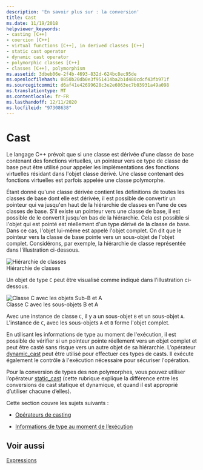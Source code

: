 ```yaml
---
description: 'En savoir plus sur : la conversion'
title: Cast
ms.date: 11/19/2018
helpviewer_keywords:
- casting [C++]
- coercion [C++]
- virtual functions [C++], in derived classes [C++]
- static cast operator
- dynamic cast operator
- polymorphic classes [C++]
- classes [C++], polymorphism
ms.assetid: 3dbeb06e-2f4b-4693-832d-624bc8ec95de
ms.openlocfilehash: 0850b20db0e3f951414ba2b1d480cdcf43fb971f
ms.sourcegitcommit: d6af41e42699628c3e2e6063ec7b03931a49a098
ms.translationtype: MT
ms.contentlocale: fr-FR
ms.lasthandoff: 12/11/2020
ms.locfileid: "97308638"
---
```

# <a name="casting"></a>Cast

Le langage C++ prévoit que si une classe est dérivée d'une classe de base contenant des fonctions virtuelles, un pointeur vers ce type de classe de base peut être utilisé pour appeler les implémentations des fonctions virtuelles résidant dans l'objet classe dérivé. Une classe contenant des fonctions virtuelles est parfois appelée une classe polymorphe.

Étant donné qu'une classe dérivée contient les définitions de toutes les classes de base dont elle est dérivée, il est possible de convertir un pointeur qui va jusqu'en haut de la hiérarchie de classes en l'une de ces classes de base. S'il existe un pointeur vers une classe de base, il est possible de le convertit jusqu'en bas de la hiérarchie. Cela est possible si l'objet qui est pointé est réellement d'un type dérivé de la classe de base. Dans ce cas, l'objet lui-même est appelé l'objet complet. On dit que le pointeur vers la classe de base pointe vers un sous-objet de l'objet complet. Considérons, par exemple, la hiérarchie de classe représentée dans l'illustration ci-dessous.

![Hiérarchie de classes](../cpp/media/vc38zz1.gif "Hiérarchie de classes") <br/>
Hiérarchie de classes

Un objet de type `C` peut être visualisé comme indiqué dans l'illustration ci-dessous.

![Classe C avec les objets Sub&#45;B et A](../cpp/media/vc38zz2.gif "Classe C avec les objets Sub&#45;B et A") <br/>
Classe C avec les sous-objets B et A

Avec une instance de classe `C`, il y a un sous-objet `B` et un sous-objet `A`. L'instance de `C`, avec les sous-objets `A` et `B` forme l'objet complet.

En utilisant les informations de type au moment de l'exécution, il est possible de vérifier si un pointeur pointe réellement vers un objet complet et peut être casté sans risque vers un autre objet de sa hiérarchie. L’opérateur [dynamic_cast](../cpp/dynamic-cast-operator.md) peut être utilisé pour effectuer ces types de casts. Il exécute également le contrôle à l'exécution nécessaire pour sécuriser l'opération.

Pour la conversion de types des non polymorphes, vous pouvez utiliser l’opérateur [static_cast](../cpp/static-cast-operator.md) (cette rubrique explique la différence entre les conversions de cast statique et dynamique, et quand il est approprié d’utiliser chacune d’elles).

Cette section couvre les sujets suivants :

- [Opérateurs de casting](../cpp/casting-operators.md)

- [Informations de type au moment de l’exécution](../cpp/run-time-type-information.md)

## <a name="see-also"></a>Voir aussi

[Expressions](../cpp/expressions-cpp.md)
